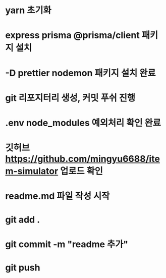 # yarn 초기화
# express prisma @prisma/client 패키지 설치
# -D prettier nodemon 패키지 설치 완료

# git 리포지터리 생성, 커밋 푸쉬 진행
# .env node_modules 예외처리 확인 완료
# 깃허브 https://github.com/mingyu6688/item-simulator 업로드 확인

# readme.md 파일 작성 시작
# git add .
# git commit -m "readme 추가"
# git push